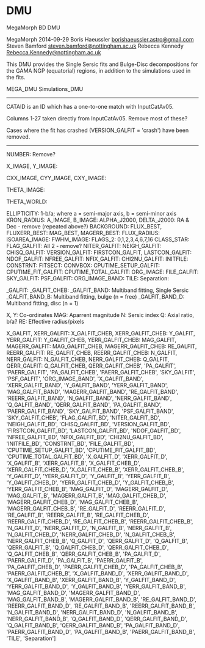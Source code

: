 DMU
===

MegaMorph BD DMU

MegaMorph
2014-09-29
Boris Haeussler <borishaeussler.astro@gmail.com>
Steven Bamford <steven.bamford@nottingham.ac.uk>
Rebecca Kennedy <Rebecca.Kennedy@nottingham.ac.uk>

This DMU provides the Single Sersic fits and Bulge-Disc decompositions for the GAMA NGP (equatorial) regions, in addition to the simulations used in the fits.

MEGA_DMU
Simulations_DMU

------------------------------------------------------------------------
CATAID is an ID which has a one-to-one match with InputCatAv05.

Columns 1-27 taken directly from InputCatAv05. Remove most of these?

Cases where the fit has crashed (VERSION_GALFIT = 'crash') have been removed.

------------------------------------------------------------------------
NUMBER: Remove?

X_IMAGE, Y_IMAGE:

CXX_IMAGE, CYY_IMAGE, CXY_IMAGE:

THETA_IMAGE:

THETA_WORLD:

ELLIPTICITY: 1-b/a; where a = semi-major axis, b = semi-minor axis
KRON_RADIUS:
A_IMAGE, B_IMAGE:
ALPHA_J2000, DELTA_J2000: RA & Dec - remove (repeated above?)
BACKGROUND:
FLUX_BEST, FLUXERR_BEST:
MAG_BEST, MAGERR_BEST:
FLUX_RADIUS:
ISOAREA_IMAGE:
FWHM_IMAGE:
FLAGS_2: 0,1,2,3,4,6,7,16
CLASS_STAR:
FLAG_GALFIT: All 2 - remove?
NITER_GALFIT:
NEIGH_GALFIT:
CHISQ_GALFIT:
VERSION_GALFIT:
FIRSTCON_GALFIT, LASTCON_GALFIT:
NDOF_GALFIT:
NFREE_GALFIT:
NFIX_GALFIT:
CHI2NU_GALFIT:
INITFILE:
CONSTRNT:
FITSECT:
CONVBOX:
CPUTIME_SETUP_GALFIT:
CPUTIME_FIT_GALFIT:
CPUTIME_TOTAL_GALFIT:
ORG_IMAGE:
FILE_GALFIT:
SKY_GALFIT:
PSF_GALFIT:
ORG_IMAGE_BAND:
TILE:
Separation:

_GALFIT:
_GALFIT_CHEB:
_GALFIT_BAND: Multiband fitting, Single Sersic
_GALFIT_BAND_B: Multiband fitting, bulge (n = free)
_GALFIT_BAND_D: Multiband fitting, disc (n = 1)

X, Y: Co-ordinates
MAG: Aparrent magnitude
N: Sersic index
Q: Axial ratio, b/a?
RE: Effective radius/pixels

X_GALFIT, XERR_GALFIT:
X_GALFIT_CHEB, XERR_GALFIT_CHEB:
Y_GALFIT, YERR_GALFIT:
Y_GALFIT_CHEB, YERR_GALFIT_CHEB:
MAG_GALFIT, MAGERR_GALFIT:
MAG_GALFIT_CHEB, MAGERR_GALFIT_CHEB:
RE_GALFIT, REERR_GALFIT:
RE_GALFIT_CHEB, REERR_GALFIT_CHEB:
N_GALFIT, NERR_GALFIT:
N_GALFIT_CHEB, NERR_GALFIT_CHEB:
Q_GALFIT, QERR_GALFIT:
Q_GALFIT_CHEB, QERR_GALFIT_CHEB', 'PA_GALFIT', 'PAERR_GALFIT', 'PA_GALFIT_CHEB', 'PAERR_GALFIT_CHEB', 'SKY_GALFIT', 'PSF_GALFIT', 'ORG_IMAGE_BAND', 'X_GALFIT_BAND', 'XERR_GALFIT_BAND', 'Y_GALFIT_BAND', 'YERR_GALFIT_BAND', 'MAG_GALFIT_BAND', 'MAGERR_GALFIT_BAND', 'RE_GALFIT_BAND', 'REERR_GALFIT_BAND', 'N_GALFIT_BAND', 'NERR_GALFIT_BAND', 'Q_GALFIT_BAND', 'QERR_GALFIT_BAND', 'PA_GALFIT_BAND', 'PAERR_GALFIT_BAND', 'SKY_GALFIT_BAND', 'PSF_GALFIT_BAND', 'SKY_GALFIT_CHEB', 'FLAG_GALFIT_BD', 'NITER_GALFIT_BD', 'NEIGH_GALFIT_BD', 'CHISQ_GALFIT_BD', 'VERSION_GALFIT_BD', 'FIRSTCON_GALFIT_BD', 'LASTCON_GALFIT_BD', 'NDOF_GALFIT_BD', 'NFREE_GALFIT_BD', 'NFIX_GALFIT_BD', 'CHI2NU_GALFIT_BD', 'INITFILE_BD', 'CONSTRNT_BD', 'FILE_GALFIT_BD', 'CPUTIME_SETUP_GALFIT_BD', 'CPUTIME_FIT_GALFIT_BD', 'CPUTIME_TOTAL_GALFIT_BD', 'X_GALFIT_D', 'XERR_GALFIT_D', 'X_GALFIT_B', 'XERR_GALFIT_B', 'X_GALFIT_CHEB_D', 'XERR_GALFIT_CHEB_D', 'X_GALFIT_CHEB_B', 'XERR_GALFIT_CHEB_B', 'Y_GALFIT_D', 'YERR_GALFIT_D', 'Y_GALFIT_B', 'YERR_GALFIT_B', 'Y_GALFIT_CHEB_D', 'YERR_GALFIT_CHEB_D', 'Y_GALFIT_CHEB_B', 'YERR_GALFIT_CHEB_B', 'MAG_GALFIT_D', 'MAGERR_GALFIT_D', 'MAG_GALFIT_B', 'MAGERR_GALFIT_B', 'MAG_GALFIT_CHEB_D', 'MAGERR_GALFIT_CHEB_D', 'MAG_GALFIT_CHEB_B', 'MAGERR_GALFIT_CHEB_B', 'RE_GALFIT_D', 'REERR_GALFIT_D', 'RE_GALFIT_B', 'REERR_GALFIT_B', 'RE_GALFIT_CHEB_D', 'REERR_GALFIT_CHEB_D', 'RE_GALFIT_CHEB_B', 'REERR_GALFIT_CHEB_B', 'N_GALFIT_D', 'NERR_GALFIT_D', 'N_GALFIT_B', 'NERR_GALFIT_B', 'N_GALFIT_CHEB_D', 'NERR_GALFIT_CHEB_D', 'N_GALFIT_CHEB_B', 'NERR_GALFIT_CHEB_B', 'Q_GALFIT_D', 'QERR_GALFIT_D', 'Q_GALFIT_B', 'QERR_GALFIT_B', 'Q_GALFIT_CHEB_D', 'QERR_GALFIT_CHEB_D', 'Q_GALFIT_CHEB_B', 'QERR_GALFIT_CHEB_B', 'PA_GALFIT_D', 'PAERR_GALFIT_D', 'PA_GALFIT_B', 'PAERR_GALFIT_B', 'PA_GALFIT_CHEB_D', 'PAERR_GALFIT_CHEB_D', 'PA_GALFIT_CHEB_B', 'PAERR_GALFIT_CHEB_B', 'X_GALFIT_BAND_D', 'XERR_GALFIT_BAND_D', 'X_GALFIT_BAND_B', 'XERR_GALFIT_BAND_B', 'Y_GALFIT_BAND_D', 'YERR_GALFIT_BAND_D', 'Y_GALFIT_BAND_B', 'YERR_GALFIT_BAND_B', 'MAG_GALFIT_BAND_D', 'MAGERR_GALFIT_BAND_D', 'MAG_GALFIT_BAND_B', 'MAGERR_GALFIT_BAND_B', 'RE_GALFIT_BAND_D', 'REERR_GALFIT_BAND_D', 'RE_GALFIT_BAND_B', 'REERR_GALFIT_BAND_B', 'N_GALFIT_BAND_D', 'NERR_GALFIT_BAND_D', 'N_GALFIT_BAND_B', 'NERR_GALFIT_BAND_B', 'Q_GALFIT_BAND_D', 'QERR_GALFIT_BAND_D', 'Q_GALFIT_BAND_B', 'QERR_GALFIT_BAND_B', 'PA_GALFIT_BAND_D', 'PAERR_GALFIT_BAND_D', 'PA_GALFIT_BAND_B', 'PAERR_GALFIT_BAND_B', 'TILE', 'Separation']
